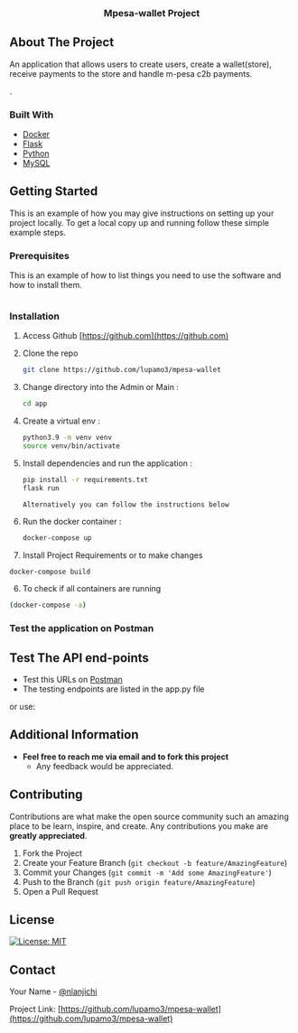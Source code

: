 <!--
*** Thanks for checking out the Best-README-Template. If you have a suggestion
*** that would make this better, please fork the repo and create a pull request
-->





<!-- PROJECT LOGO -->
<br />
<p align="center">

  <h3 align="center">Mpesa-wallet Project</h3>
</p>



<!-- ABOUT THE PROJECT -->
## About The Project

An application that allows users to create users, create a wallet(store), receive payments to the store and handle m-pesa c2b payments.


.

<!-- Here are some of the features:
* Create Leads
* Create Customers
* Edit Leads
* View Users
* Edit their profiles
* It has implemented DRY principles  :smile: -->



### Built With

* [Docker](https://www.docker.com/)
* [Flask](https://flask.palletsprojects.com/en/2.0.x/)
* [Python](https://www.python.org/)
* [MySQL](https://www.postgresql.org/)



<!-- GETTING STARTED -->
## Getting Started

This is an example of how you may give instructions on setting up your project locally.
To get a local copy up and running follow these simple example steps.

### Prerequisites

This is an example of how to list things you need to use the software and how to install them.
  ```sh
  
  ```

### Installation

1. Access Github [https://github.com](https://github.com)
2. Clone the repo
   ```sh
   git clone https://github.com/lupamo3/mpesa-wallet
   ```
3. Change directory into the Admin or Main :
   ```sh
   cd app
   ```
4. Create a virtual env :
   ```sh
   python3.9 -m venv venv
   source venv/bin/activate
   ```
5. Install dependencies and run the application :
   ```sh
   pip install -r requirements.txt
   flask run
   ```



   ``` 
   Alternatively you can follow the instructions below
   ```
4. Run the docker container :

   ```sh
   docker-compose up
   ```
5. Install Project Requirements or to make changes
```sh
docker-compose build
```

6. To check if all containers are running
```sh
(docker-compose -a)
```

### Test the application on Postman
## Test The API end-points
 - Test this URLs on [Postman](https://go.postman.co/)
 - The testing endpoints are listed in the app.py file  

or use:

<!-- | URL                                 | METHOD                 | MESSAGE                                |
| ------------------------------------|:----------------------:| --------------------------------------:|
|/api/users/register                  | POST                   | Create a leads/customer admin.         |
|/api/users/login                     | POST                   | Login to profile.                      |
|/api/users/all                       | GET                    | Get all users                          |
|/api/users/edit                      | PUT                    | Edit Specific User  records            |
|/api/users/logout                    | POST                   | Logout of the platform                 |
|/api/leads/create                    | POST                   | Create a lead record                   |
|/api/leads/all                       | GET                    | View all leads.                        |
|/api/customer/create                 | POST                   | Create a Customer   .                  |
|/api/customer/all                    | GET                    | Get all customers                      |   -->




<!-- USAGE EXAMPLES -->
## Additional Information

- **Feel free to reach me via email and to fork this project**
    - Any feedback would be appreciated.


<!-- CONTRIBUTING -->
## Contributing

Contributions are what make the open source community such an amazing place to be learn, inspire, and create. Any contributions you make are **greatly appreciated**.

1. Fork the Project
2. Create your Feature Branch (`git checkout -b feature/AmazingFeature`)
3. Commit your Changes (`git commit -m 'Add some AmazingFeature'`)
4. Push to the Branch (`git push origin feature/AmazingFeature`)
5. Open a Pull Request



<!-- LICENSE -->
## License

[![License: MIT](https://img.shields.io/badge/License-MIT-yellow.svg)](https://opensource.org/licenses/MIT)


<!-- CONTACT -->
## Contact

Your Name - [@nlanjichi](https://twitter.com/nlanjichi)

Project Link: [https://github.com/lupamo3/mpesa-wallet](https://github.com/lupamo3/mpesa-wallet)


